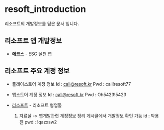 # resoft_introduction
리소프트의 개발정보를 담은 문서 입니다.

## 리소프트 앱 개발정보

* **에코스** - ESG 실천 앱


## 리소프트 주요 계정 정보
* 플레이스토어 계정 정보
Id : call@resoft.kr
Pwd : call!resoft77

* 앱스토어 계정 정보
Id : call@resoft.kr
Pwd : Oh5423!5423

* [리소프트](http://resoft.kr/admin/project) - 리소프트 협업툴
  1. 자료실 -> 앱개발관련 계정정보 정리 게시글에서 개발정보 확인 가능
id : 박용진
pwd : !qazxsw2
